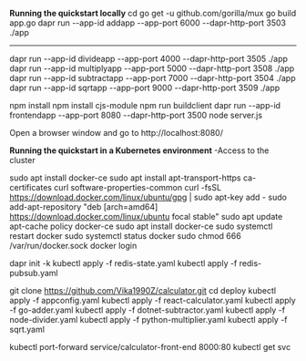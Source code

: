 
**Running the quickstart locally**
cd <working dir>
go get -u github.com/gorilla/mux
go build app.go
dapr run --app-id addapp --app-port 6000 --dapr-http-port 3503 ./app

-----
dapr run --app-id divideapp --app-port 4000 --dapr-http-port 3505 ./app
dapr run --app-id multiplyapp --app-port 5000 --dapr-http-port 3508 ./app
dapr run --app-id subtractapp --app-port 7000 --dapr-http-port 3504 ./app
dapr run --app-id sqrtapp --app-port 9000 --dapr-http-port 3509 ./app

npm install
npm install cjs-module
npm run buildclient
dapr run --app-id frontendapp --app-port 8080 --dapr-http-port 3500 node server.js

Open a browser window and go to http://localhost:8080/

**Running the quickstart in a Kubernetes environment**
-Access to the cluster

sudo apt install docker-ce
sudo apt install apt-transport-https ca-certificates curl software-properties-common
curl -fsSL https://download.docker.com/linux/ubuntu/gpg | sudo apt-key add -
sudo add-apt-repository "deb [arch=amd64] https://download.docker.com/linux/ubuntu focal stable"
sudo apt update
apt-cache policy docker-ce
sudo apt install docker-ce
sudo systemctl restart docker
sudo systemctl status docker
sudo chmod 666 /var/run/docker.sock
docker login

dapr init -k
kubectl apply -f redis-state.yaml
kubectl apply -f redis-pubsub.yaml

git clone https://github.com/Vika1990Z/calculator.git
cd deploy
kubectl apply -f appconfig.yaml
kubectl apply -f react-calculator.yaml
kubectl apply -f go-adder.yaml
kubectl apply -f dotnet-subtractor.yaml
kubectl apply -f node-divider.yaml
kubectl apply -f python-multiplier.yaml
kubectl apply -f sqrt.yaml

kubectl port-forward service/calculator-front-end 8000:80
kubectl get svc

